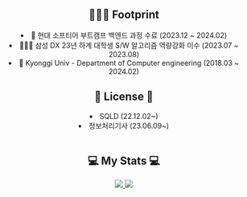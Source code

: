 
<div align="center"> 
  <h2 align="center">💁🏼‍♂️ Footprint</h2>
  <li>🚗 현대 소프티어 부트캠프 백엔드 과정 수료 (2023.12 ~ 2024.02)</li>
  <li>🧑🏼‍💻 삼성 DX 23년 하계 대학생 S/W 알고리즘 역량강화 이수 (2023.07 ~ 2023.08)</li>
  <li>🏫 Kyonggi Univ - Department of Computer engineering (2018.03 ~ 2024.02)</li>
</div>

<div align="center"> 
  <h2 align="center">🪪 License 🪪</h2>
  <li>SQLD (22.12.02~)</li>
  <li>정보처리기사 (23.06.09~)</li>
</div>
 
<br>

<div align="center">
  <h2 align="center">💻 My Stats 💻</h2>
   <a href="https://solved.ac/lsh2613">
    <img src="http://mazassumnida.wtf/api/generate_badge?boj=lsh2613">
  </a>
  <img src="https://github-readme-stats.vercel.app/api?username=lsh2613&show_icons=true">
</div>

